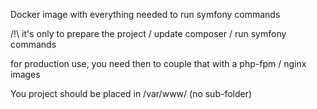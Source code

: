 Docker image with everything needed to run symfony commands

/!\ it's only to prepare the project / update composer / run symfony commands

for production use, you need then to couple that with a php-fpm / nginx images

You project should be placed in /var/www/ (no sub-folder)